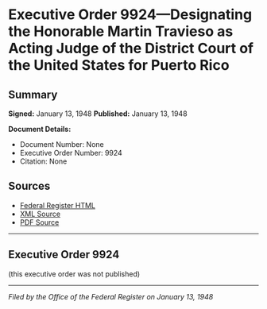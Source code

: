 # Executive Order 9924—Designating the Honorable Martin Travieso as Acting Judge of the District Court of the United States for Puerto Rico

## Summary

**Signed:** January 13, 1948
**Published:** January 13, 1948

**Document Details:**
- Document Number: None
- Executive Order Number: 9924
- Citation: None

## Sources
- [Federal Register HTML](https://www.presidency.ucsb.edu/documents/executive-order-9924-designating-the-honorable-martin-travieso-acting-judge-the-district)
- [XML Source](None)
- [PDF Source](None)

---

## Executive Order 9924

(this executive order was not published)

---

*Filed by the Office of the Federal Register on January 13, 1948*

